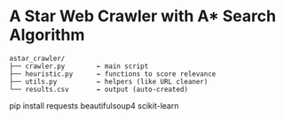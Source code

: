 # A Star Web Crawler with A* Search Algorithm

```
astar_crawler/
├── crawler.py        ← main script
├── heuristic.py      ← functions to score relevance
├── utils.py          ← helpers (like URL cleaner)
└── results.csv       ← output (auto-created)
```

pip install requests beautifulsoup4 scikit-learn
